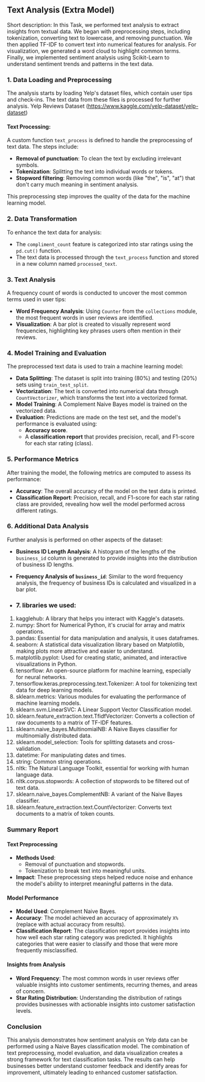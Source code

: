 ## Text Analysis (Extra Model)

Short description:
In this Task, we performed text analysis to extract insights from textual data. We began with preprocessing steps, including tokenization, converting text to lowercase, and removing punctuation. We then applied TF-IDF to convert text into numerical features for analysis. For visualization, we generated a word cloud to highlight common terms. Finally, we implemented sentiment analysis using Scikit-Learn to understand sentiment trends and patterns in the text data.


### 1. Data Loading and Preprocessing
The analysis starts by loading Yelp's dataset files, which contain user tips and check-ins. The text data from these files is processed for further analysis.
Yelp Reviews Dataset (https://www.kaggle.com/yelp-dataset/yelp-dataset)
#### Text Processing:
A custom function `text_process` is defined to handle the preprocessing of text data. The steps include:
- **Removal of punctuation**: To clean the text by excluding irrelevant symbols.
- **Tokenization**: Splitting the text into individual words or tokens.
- **Stopword filtering**: Removing common words (like "the", "is", "at") that don't carry much meaning in sentiment analysis.

This preprocessing step improves the quality of the data for the machine learning model.

### 2. Data Transformation
To enhance the text data for analysis:
- The `compliment_count` feature is categorized into star ratings using the `pd.cut()` function.
- The text data is processed through the `text_process` function and stored in a new column named `processed_text`.

### 3. Text Analysis
A frequency count of words is conducted to uncover the most common terms used in user tips:
- **Word Frequency Analysis**: Using `Counter` from the `collections` module, the most frequent words in user reviews are identified.
- **Visualization**: A bar plot is created to visually represent word frequencies, highlighting key phrases users often mention in their reviews.

### 4. Model Training and Evaluation
The preprocessed text data is used to train a machine learning model:
- **Data Splitting**: The dataset is split into training (80%) and testing (20%) sets using `train_test_split`.
- **Vectorization**: The text is converted into numerical data through `CountVectorizer`, which transforms the text into a vectorized format.
- **Model Training**: A Complement Naive Bayes model is trained on the vectorized data.
- **Evaluation**: Predictions are made on the test set, and the model's performance is evaluated using:
  - **Accuracy score**.
  - A **classification report** that provides precision, recall, and F1-score for each star rating (class).

### 5. Performance Metrics
After training the model, the following metrics are computed to assess its performance:
- **Accuracy**: The overall accuracy of the model on the test data is printed.
- **Classification Report**: Precision, recall, and F1-score for each star rating class are provided, revealing how well the model performed across different ratings.

### 6. Additional Data Analysis
Further analysis is performed on other aspects of the dataset:
- **Business ID Length Analysis**: A histogram of the lengths of the `business_id` column is generated to provide insights into the distribution of business ID lengths.
- **Frequency Analysis of `business_id`**: Similar to the word frequency analysis, the frequency of business IDs is calculated and visualized in a bar plot.

- ### 7. libraries we used:
1. kagglehub: A library that helps you interact with Kaggle's datasets.
2. numpy: Short for Numerical Python, it's crucial for array and matrix operations.
3. pandas: Essential for data manipulation and analysis, it uses dataframes.
4. seaborn: A statistical data visualization library based on Matplotlib, making plots more attractive and easier to understand.
5. matplotlib.pyplot: Used for creating static, animated, and interactive visualizations in Python.
6. tensorflow: An open-source platform for machine learning, especially for neural networks.
7. tensorflow.keras.preprocessing.text.Tokenizer: A tool for tokenizing text data for deep learning models.
8. sklearn.metrics: Various modules for evaluating the performance of machine learning models.
9. sklearn.svm.LinearSVC: A Linear Support Vector Classification model.
10. sklearn.feature_extraction.text.TfidfVectorizer: Converts a collection of raw documents to a matrix of TF-IDF features.
11. sklearn.naive_bayes.MultinomialNB: A Naive Bayes classifier for multinomially distributed data.
12. sklearn.model_selection: Tools for splitting datasets and cross-validation.
13. datetime: For manipulating dates and times.
14. string: Common string operations.
15. nltk: The Natural Language Toolkit, essential for working with human language data.
16. nltk.corpus.stopwords: A collection of stopwords to be filtered out of text data.
17. sklearn.naive_bayes.ComplementNB: A variant of the Naive Bayes classifier.
18. sklearn.feature_extraction.text.CountVectorizer: Converts text documents to a matrix of token counts.
    
### Summary Report

#### Text Preprocessing
- **Methods Used**:
  - Removal of punctuation and stopwords.
  - Tokenization to break text into meaningful units.
- **Impact**: These preprocessing steps helped reduce noise and enhance the model's ability to interpret meaningful patterns in the data.

#### Model Performance
- **Model Used**: Complement Naive Bayes.
- **Accuracy**: The model achieved an accuracy of approximately `X%` (replace with actual accuracy from results).
- **Classification Report**: The classification report provides insights into how well each star rating category was predicted. It highlights categories that were easier to classify and those that were more frequently misclassified.

#### Insights from Analysis
- **Word Frequency**: The most common words in user reviews offer valuable insights into customer sentiments, recurring themes, and areas of concern.
- **Star Rating Distribution**: Understanding the distribution of ratings provides businesses with actionable insights into customer satisfaction levels.

### Conclusion
This analysis demonstrates how sentiment analysis on Yelp data can be performed using a Naive Bayes classification model. The combination of text preprocessing, model evaluation, and data visualization creates a strong framework for text classification tasks. The results can help businesses better understand customer feedback and identify areas for improvement, ultimately leading to enhanced customer satisfaction.
